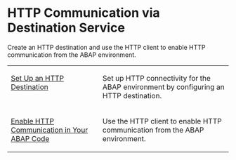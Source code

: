 <!-- loiodee3a93a2b8d4018b3c4910f745b744f -->

# HTTP Communication via Destination Service

Create an HTTP destination and use the HTTP client to enable HTTP communication from the ABAP environment.


<table>
<tr>
<td valign="top">

[Set Up an HTTP Destination](Set_Up_an_HTTP_Destination_3884bc3.md)



</td>
<td valign="top">

Set up HTTP connectivity for the ABAP environment by configuring an HTTP destination.



</td>
</tr>
<tr>
<td valign="top">

[Enable HTTP Communication in Your ABAP Code](Enable_HTTP_Communication_in_Your_ABAP_Code_cef1ada.md)



</td>
<td valign="top">

Use the HTTP client to enable HTTP communication from the ABAP environment.



</td>
</tr>
</table>

